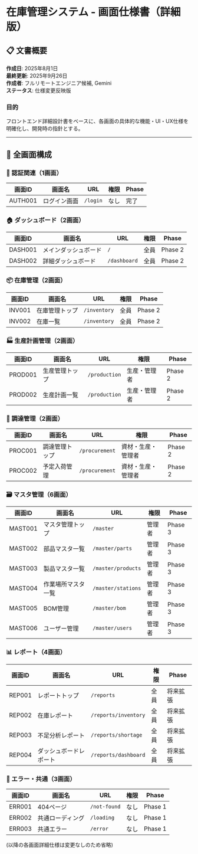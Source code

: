 # 在庫管理システム - 画面仕様書（詳細版）

## 📋 文書概要

**作成日**: 2025年8月1日  
**最終更新**: 2025年9月26日  
**作成者**: フルリモートエンジニア候補, Gemini  
**ステータス**: 仕様変更反映版  

### 目的
フロントエンド詳細設計書をベースに、各画面の具体的な機能・UI・UX仕様を明確化し、開発時の指針とする。

---

## 🎯 全画面構成

### 🔐 認証関連（1画面）
| 画面ID | 画面名 | URL | 権限 | Phase |
|--------|--------|-----|------|-------|
| AUTH001 | ログイン画面 | `/login` | なし | 完了 |

### 🏠 ダッシュボード（2画面）
| 画面ID | 画面名 | URL | 権限 | Phase |
|--------|--------|-----|------|-------|
| DASH001 | メインダッシュボード | `/` | 全員 | Phase 2 |
| DASH002 | 詳細ダッシュボード | `/dashboard` | 全員 | Phase 2 |

### 📦 在庫管理（2画面）
| 画面ID | 画面名 | URL | 権限 | Phase |
|--------|--------|-----|------|-------|
| INV001 | 在庫管理トップ | `/inventory` | 全員 | Phase 2 |
| INV002 | 在庫一覧 | `/inventory` | 全員 | Phase 2 |

### 🏭 生産計画管理（2画面）
| 画面ID | 画面名 | URL | 権限 | Phase |
|--------|--------|-----|------|-------|
| PROD001 | 生産管理トップ | `/production` | 生産・管理者 | Phase 2 |
| PROD002 | 生産計画一覧 | `/production` | 生産・管理者 | Phase 2 |

### 🚚 調達管理（2画面）
| 画面ID | 画面名 | URL | 権限 | Phase |
|--------|--------|-----|------|-------|
| PROC001 | 調達管理トップ | `/procurement` | 資材・生産・管理者 | Phase 2 |
| PROC002 | 予定入荷管理 | `/procurement` | 資材・生産・管理者 | Phase 2 |

### 🗃️ マスタ管理（6画面）
| 画面ID | 画面名 | URL | 権限 | Phase |
|--------|--------|-----|------|-------|
| MAST001 | マスタ管理トップ | `/master` | 管理者 | Phase 3 |
| MAST002 | 部品マスタ一覧 | `/master/parts` | 管理者 | Phase 3 |
| MAST003 | 製品マスタ一覧 | `/master/products` | 管理者 | Phase 3 |
| MAST004 | 作業場所マスタ一覧 | `/master/stations` | 管理者 | Phase 3 |
| MAST005 | BOM管理 | `/master/bom` | 管理者 | Phase 3 |
| MAST006 | ユーザー管理 | `/master/users` | 管理者 | Phase 3 |

### 📊 レポート（4画面）
| 画面ID | 画面名 | URL | 権限 | Phase |
|--------|--------|-----|------|-------|
| REP001 | レポートトップ | `/reports` | 全員 | 将来拡張 |
| REP002 | 在庫レポート | `/reports/inventory` | 全員 | 将来拡張 |
| REP003 | 不足分析レポート | `/reports/shortage` | 全員 | 将来拡張 |
| REP004 | ダッシュボードレポート | `/reports/dashboard` | 全員 | 将来拡張 |

### 🚨 エラー・共通（3画面）
| 画面ID | 画面名 | URL | 権限 | Phase |
|--------|--------|-----|------|-------|
| ERR001 | 404ページ | `/not-found` | なし | Phase 1 |
| ERR002 | 共通ローディング | `/loading` | なし | Phase 1 |
| ERR003 | 共通エラー | `/error` | なし | Phase 1 |

(以降の各画面詳細仕様は変更なしのため省略)
